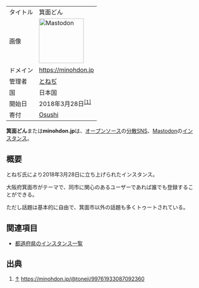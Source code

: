 <div>

|          |                                                                                                                                                                                                                                                                                                        |
|----------|--------------------------------------------------------------------------------------------------------------------------------------------------------------------------------------------------------------------------------------------------------------------------------------------------------|
| タイトル | 箕面どん                                                                                                                                                                                                                                                                                               |
| 画像     | [<img src="/images/thumb/0/00/Mastodon_logo.png/120px-Mastodon_logo.png" srcset="/images/thumb/0/00/Mastodon_logo.png/180px-Mastodon_logo.png 1.5x, /images/0/00/Mastodon_logo.png 2x" width="120" height="120" alt="Mastodon" />](/%E3%83%95%E3%82%A1%E3%82%A4%E3%83%AB:Mastodon_logo.png "Mastodon") |
| ドメイン | <a href="https://minohdon.jp" rel="nofollow">https://minohdon.jp</a>                                                                                                                                                                                                                                   |
| 管理者   | <a href="https://minohdon.jp/@toneji" rel="nofollow">とねぢ</a>                                                                                                                                                                                                                                        |
| 国       | 日本国                                                                                                                                                                                                                                                                                                 |
| 開始日   | 2018年3月28日<sup>[\[1\]](#cite_note-1)</sup>                                                                                                                                                                                                                                                          |
| 寄付     | <a href="https://osushi.love/toneji" rel="nofollow">Osushi</a>                                                                                                                                                                                                                                         |

**箕面どん**または**minohdon.jp**は、[オープンソース](/%E3%82%AA%E3%83%BC%E3%83%97%E3%83%B3%E3%82%BD%E3%83%BC%E3%82%B9 "オープンソース")の[分散SNS](/%E5%88%86%E6%95%A3SNS "分散SNS")、[Mastodon](/Mastodon "Mastodon")の[インスタンス](/%E3%82%A4%E3%83%B3%E3%82%B9%E3%82%BF%E3%83%B3%E3%82%B9 "インスタンス")。

## 概要

とねぢ氏により2018年3月28日に立ち上げられたインスタンス。

大阪府箕面市がテーマで、同市に関心のあるユーザーであれば誰でも登録することができる。

ただし話題は基本的に自由で、箕面市以外の話題も多くトゥートされている。

## 関連項目

-   [都道府県のインスタンス一覧](/%E9%83%BD%E9%81%93%E5%BA%9C%E7%9C%8C%E3%81%AE%E3%82%A4%E3%83%B3%E3%82%B9%E3%82%BF%E3%83%B3%E3%82%B9%E4%B8%80%E8%A6%A7 "都道府県のインスタンス一覧")

## 出典

<div>

1.  [↑](#cite_ref-1) <a href="https://minohdon.jp/@toneji/99761933087092360" rel="nofollow">https://minohdon.jp/@toneji/99761933087092360</a>

</div>

</div>
